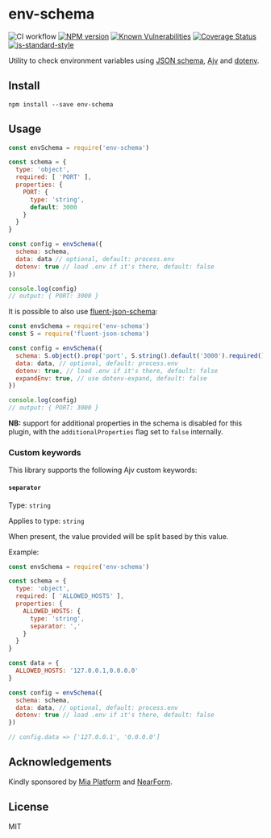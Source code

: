 # env-schema

![CI workflow](https://github.com/fastify/env-schema/workflows/CI%20workflow/badge.svg)
[![NPM version](https://img.shields.io/npm/v/env-schema.svg?style=flat)](https://www.npmjs.com/package/env-schema)
[![Known Vulnerabilities](https://snyk.io/test/github/fastify/env-schema/badge.svg)](https://snyk.io/test/github/fastify/env-schema)
[![Coverage Status](https://coveralls.io/repos/github/fastify/env-schema/badge.svg?branch=master)](https://coveralls.io/github/fastify/env-schema?branch=master)
[![js-standard-style](https://img.shields.io/badge/code%20style-standard-brightgreen.svg?style=flat)](https://standardjs.com/)

Utility to check environment variables using [JSON schema](https://json-schema.org/), [Ajv](http://npm.im/ajv) and
[dotenv](http://npm.im/dotenv).

## Install

```
npm install --save env-schema
```

## Usage

```js
const envSchema = require('env-schema')

const schema = {
  type: 'object',
  required: [ 'PORT' ],
  properties: {
    PORT: {
      type: 'string',
      default: 3000
    }
  }
}

const config = envSchema({
  schema: schema,
  data: data // optional, default: process.env
  dotenv: true // load .env if it's there, default: false
})

console.log(config)
// output: { PORT: 3000 }
```

It is possible to also use [fluent-json-schema](http://npm.im/fluent-json-schema):

```js
const envSchema = require('env-schema')
const S = require('fluent-json-schema')

const config = envSchema({
  schema: S.object().prop('port', S.string().default('3000').required()),
  data: data, // optional, default: process.env
  dotenv: true, // load .env if it's there, default: false
  expandEnv: true, // use dotenv-expand, default: false
})

console.log(config)
// output: { PORT: 3000 }
```

**NB:** support for additional properties in the schema is disabled for this plugin, with the `additionalProperties` flag set to `false` internally.

### Custom keywords
This library supports the following Ajv custom keywords:

#### `separator`
Type: `string`

Applies to type: `string`

When present, the value provided will be split based by this value.

Example:
```js
const envSchema = require('env-schema')

const schema = {
  type: 'object',
  required: [ 'ALLOWED_HOSTS' ],
  properties: {
    ALLOWED_HOSTS: {
      type: 'string',
      separator: ','
    }
  }
}

const data = {
  ALLOWED_HOSTS: '127.0.0.1,0.0.0.0'
}

const config = envSchema({
  schema: schema,
  data: data, // optional, default: process.env
  dotenv: true // load .env if it's there, default: false
}) 

// config.data => ['127.0.0.1', '0.0.0.0']
```

## Acknowledgements

Kindly sponsored by [Mia Platform](https://www.mia-platform.eu/) and
[NearForm](https://nearform.com).

## License

MIT

